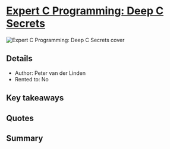 # [Expert C Programming: Deep C Secrets](https://www.amazon.com/Expert-Programming-Peter-van-Linden/dp/0131774298)

![Expert C Programming: Deep C Secrets cover](https://m.media-amazon.com/images/I/51bjQ9UZnjL._SL1220_.jpg "Expert C Programming: Deep C Secrets cover")

## Details
- Author: Peter van der Linden
- Rented to: No

## Key takeaways

## Quotes

## Summary
